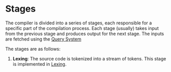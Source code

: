 # Stages

The compiler is divided into a series of stages, each responsible for a specific part of the compilation process. Each stage (usually) takes input from the previous stage and produces output for the next stage. The inputs are fetched using the [Query System](./architecture/queries.md)

The stages are as follows:
1. **Lexing**: The source code is tokenized into a stream of tokens. This stage is implemented in [Lexing](./stages/lexing.md).